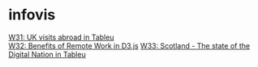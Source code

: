# infovis

[W31: UK visits abroad in Tableu](https://bichodev.github.io/infovis/w31/)  
[W32: Benefits of Remote Work in D3.js](https://bichodev.github.io/infovis/w32/) 
[W33: Scotland - The state of the Digital Nation in Tableu](https://bichodev.github.io/infovis/w33/)   

